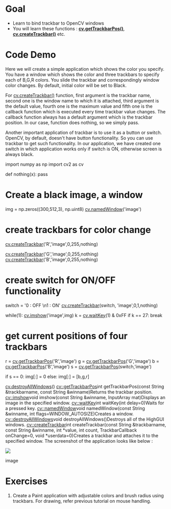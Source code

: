 
# Goal

* Learn to bind trackbar to OpenCV windows
* You will learn these functions : **[cv.getTrackbarPos()](../../d7/dfc/group__highgui.html#ga122632e9e91b9ec06943472c55d9cda8 "Returns the trackbar position.")**, **[cv.createTrackbar()](../../d7/dfc/group__highgui.html#gaf78d2155d30b728fc413803745b67a9b "Creates a trackbar and attaches it to the specified window.")** etc.

# Code Demo

Here we will create a simple application which shows the color you specify. You have a window which shows the color and three trackbars to specify each of B,G,R colors. You slide the trackbar and correspondingly window color changes. By default, initial color will be set to Black.

For [cv.createTrackbar()](../../d7/dfc/group__highgui.html#gaf78d2155d30b728fc413803745b67a9b "Creates a trackbar and attaches it to the specified window.") function, first argument is the trackbar name, second one is the window name to which it is attached, third argument is the default value, fourth one is the maximum value and fifth one is the callback function which is executed every time trackbar value changes. The callback function always has a default argument which is the trackbar position. In our case, function does nothing, so we simply pass.

Another important application of trackbar is to use it as a button or switch. OpenCV, by default, doesn't have button functionality. So you can use trackbar to get such functionality. In our application, we have created one switch in which application works only if switch is ON, otherwise screen is always black. 

import numpy as np
import cv2 as cv

def nothing(x):
 pass

# Create a black image, a window
img = np.zeros((300,512,3), np.uint8)
[cv.namedWindow](../../d7/dfc/group__highgui.html#ga5afdf8410934fd099df85c75b2e0888b "../../d7/dfc/group__highgui.html#ga5afdf8410934fd099df85c75b2e0888b")('image')

# create trackbars for color change
[cv.createTrackbar](../../d7/dfc/group__highgui.html#gaf78d2155d30b728fc413803745b67a9b "../../d7/dfc/group__highgui.html#gaf78d2155d30b728fc413803745b67a9b")('R','image',0,255,nothing)

[cv.createTrackbar](../../d7/dfc/group__highgui.html#gaf78d2155d30b728fc413803745b67a9b "../../d7/dfc/group__highgui.html#gaf78d2155d30b728fc413803745b67a9b")('G','image',0,255,nothing)
[cv.createTrackbar](../../d7/dfc/group__highgui.html#gaf78d2155d30b728fc413803745b67a9b "../../d7/dfc/group__highgui.html#gaf78d2155d30b728fc413803745b67a9b")('B','image',0,255,nothing)

# create switch for ON/OFF functionality
switch = '0 : OFF \n1 : ON'
[cv.createTrackbar](../../d7/dfc/group__highgui.html#gaf78d2155d30b728fc413803745b67a9b "../../d7/dfc/group__highgui.html#gaf78d2155d30b728fc413803745b67a9b")(switch, 'image',0,1,nothing)

while(1):
 [cv.imshow](../../d7/dfc/group__highgui.html#ga453d42fe4cb60e5723281a89973ee563 "../../d7/dfc/group__highgui.html#ga453d42fe4cb60e5723281a89973ee563")('image',img)
 k = [cv.waitKey](../../d7/dfc/group__highgui.html#ga5628525ad33f52eab17feebcfba38bd7 "../../d7/dfc/group__highgui.html#ga5628525ad33f52eab17feebcfba38bd7")(1) & 0xFF
 if k == 27:
 break

 # get current positions of four trackbars
 r = [cv.getTrackbarPos](../../d7/dfc/group__highgui.html#ga122632e9e91b9ec06943472c55d9cda8 "../../d7/dfc/group__highgui.html#ga122632e9e91b9ec06943472c55d9cda8")('R','image')
 g = [cv.getTrackbarPos](../../d7/dfc/group__highgui.html#ga122632e9e91b9ec06943472c55d9cda8 "../../d7/dfc/group__highgui.html#ga122632e9e91b9ec06943472c55d9cda8")('G','image')
 b = [cv.getTrackbarPos](../../d7/dfc/group__highgui.html#ga122632e9e91b9ec06943472c55d9cda8 "../../d7/dfc/group__highgui.html#ga122632e9e91b9ec06943472c55d9cda8")('B','image')
 s = [cv.getTrackbarPos](../../d7/dfc/group__highgui.html#ga122632e9e91b9ec06943472c55d9cda8 "../../d7/dfc/group__highgui.html#ga122632e9e91b9ec06943472c55d9cda8")(switch,'image')

 if s == 0:
 img[:] = 0
 else:
 img[:] = [b,g,r]

[cv.destroyAllWindows](../../d7/dfc/group__highgui.html#ga6b7fc1c1a8960438156912027b38f481 "../../d7/dfc/group__highgui.html#ga6b7fc1c1a8960438156912027b38f481")()
[cv::getTrackbarPos](../../d7/dfc/group__highgui.html#ga122632e9e91b9ec06943472c55d9cda8 "../../d7/dfc/group__highgui.html#ga122632e9e91b9ec06943472c55d9cda8")int getTrackbarPos(const String &trackbarname, const String &winname)Returns the trackbar position.
[cv::imshow](../../d7/dfc/group__highgui.html#ga453d42fe4cb60e5723281a89973ee563 "../../d7/dfc/group__highgui.html#ga453d42fe4cb60e5723281a89973ee563")void imshow(const String &winname, InputArray mat)Displays an image in the specified window.
[cv::waitKey](../../d7/dfc/group__highgui.html#ga5628525ad33f52eab17feebcfba38bd7 "../../d7/dfc/group__highgui.html#ga5628525ad33f52eab17feebcfba38bd7")int waitKey(int delay=0)Waits for a pressed key.
[cv::namedWindow](../../d7/dfc/group__highgui.html#ga5afdf8410934fd099df85c75b2e0888b "../../d7/dfc/group__highgui.html#ga5afdf8410934fd099df85c75b2e0888b")void namedWindow(const String &winname, int flags=WINDOW\_AUTOSIZE)Creates a window.
[cv::destroyAllWindows](../../d7/dfc/group__highgui.html#ga6b7fc1c1a8960438156912027b38f481 "../../d7/dfc/group__highgui.html#ga6b7fc1c1a8960438156912027b38f481")void destroyAllWindows()Destroys all of the HighGUI windows.
[cv::createTrackbar](../../d7/dfc/group__highgui.html#gaf78d2155d30b728fc413803745b67a9b "../../d7/dfc/group__highgui.html#gaf78d2155d30b728fc413803745b67a9b")int createTrackbar(const String &trackbarname, const String &winname, int \*value, int count, TrackbarCallback onChange=0, void \*userdata=0)Creates a trackbar and attaches it to the specified window.
 The screenshot of the application looks like below :

![](../../trackbar_screenshot.jpg)

image
# Exercises

1. Create a Paint application with adjustable colors and brush radius using trackbars. For drawing, refer previous tutorial on mouse handling.

